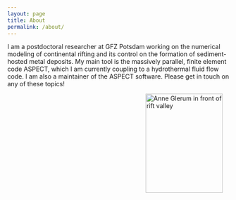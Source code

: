 ```yaml
---
layout: page
title: About
permalink: /about/
---
```


I am a postdoctoral researcher at GFZ Potsdam working on the numerical modeling of continental rifting and its control on the formation of sediment-hosted metal deposits. My main tool is the massively parallel, finite element code ASPECT, which I am currently coupling to a hydrothermal fluid flow code. I am also a maintainer of the ASPECT software. Please get in touch on any of these topics!

<img style="padding: 0 15px; float: right;" src="./myblog/assets/images/Me_RiftValley.JPG" alt="Anne Glerum in front of rift valley"
	title="Anne Glerum" width="175" height="226" />
